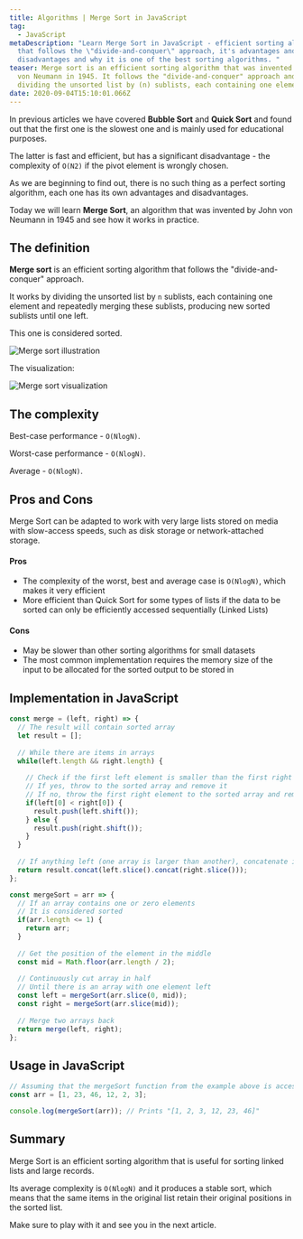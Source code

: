 ```yaml
---
title: Algorithms | Merge Sort in JavaScript
tag:
  - JavaScript
metaDescription: "Learn Merge Sort in JavaScript - efficient sorting algorithm
  that follows the \"divide-and-conquer\" approach, it's advantages and
  disadvantages and why it is one of the best sorting algorithms. "
teaser: Merge sort is an efficient sorting algorithm that was invented by John
  von Neumann in 1945. It follows the "divide-and-conquer" approach and works by
  dividing the unsorted list by (n) sublists, each containing one element...
date: 2020-09-04T15:10:01.066Z
---
```

In previous articles we have covered **Bubble Sort** and **Quick Sort** and found out that the first one is the slowest one and is mainly used for educational purposes.

The latter is fast and efficient, but has a significant disadvantage - the complexity of `O(N2)` if the pivot element is wrongly chosen.

As we are beginning to find out, there is no such thing as a perfect sorting algorithm, each one has its own advantages and disadvantages.

Today we will learn **Merge Sort**, an algorithm that was invented by John von Neumann in 1945 and see how it works in practice.

## The definition

**Merge sort** is an efficient sorting algorithm that follows the "divide-and-conquer" approach.

It works by dividing the unsorted list by `n` sublists, each containing one element and repeatedly merging these sublists, producing new sorted sublists until one left. 

This one is considered sorted.

![Merge sort illustration](/img/merge-sort-example-300px.gif "Merge sort illustration")

The visualization:

![Merge sort visualization](/img/300px-merge_sort_animation2.gif "Merge sort visualization")

## The complexity

Best-case performance - `O(NlogN)`.

Worst-case performance - `O(NlogN)`.

Average - `O(NlogN)`.

## Pros and Cons

Merge Sort can be adapted to work with very large lists stored on media with slow-access speeds, such as disk storage or network-attached storage.

#### Pros

* The complexity of the worst, best and average case is `O(NlogN)`, which makes it very efficient
* More efficient than Quick Sort for some types of lists if the data to be sorted can only be efficiently accessed sequentially (Linked Lists)

#### Cons

* May be slower than other sorting algorithms for small datasets
* The most common implementation requires the memory size of the input to be allocated for the sorted output to be stored in

## Implementation in JavaScript

```javascript
const merge = (left, right) => {
  // The result will contain sorted array
  let result = [];
  
  // While there are items in arrays
  while(left.length && right.length) {
  
    // Check if the first left element is smaller than the first right
    // If yes, throw to the sorted array and remove it
    // If no, throw the first right element to the sorted array and remove it
    if(left[0] < right[0]) {
      result.push(left.shift());
    } else {
      result.push(right.shift());
    }
  }
  
  // If anything left (one array is larger than another), concatenate it
  return result.concat(left.slice().concat(right.slice()));
};

const mergeSort = arr => {
  // If an array contains one or zero elements
  // It is considered sorted
  if(arr.length <= 1) {
    return arr;
  }
  
  // Get the position of the element in the middle
  const mid = Math.floor(arr.length / 2);
  
  // Continuously cut array in half
  // Until there is an array with one element left
  const left = mergeSort(arr.slice(0, mid));
  const right = mergeSort(arr.slice(mid));
  
  // Merge two arrays back
  return merge(left, right);
};
```

## Usage in JavaScript

```javascript
// Assuming that the mergeSort function from the example above is accessible
const arr = [1, 23, 46, 12, 2, 3];

console.log(mergeSort(arr)); // Prints "[1, 2, 3, 12, 23, 46]"
```

## Summary

Merge Sort is an efficient sorting algorithm that is useful for sorting linked lists and large records.

Its average complexity is `O(NlogN)` and it produces a stable sort, which means that the same items in the original list retain their original positions in the sorted list.

Make sure to play with it and see you in the next article.